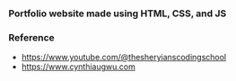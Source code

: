 ### Portfolio website made using HTML, CSS, and JS

### Reference
- https://www.youtube.com/@thesheryianscodingschool
- https://www.cynthiaugwu.com
